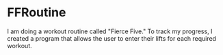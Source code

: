 # FFRoutine
I am doing a workout routine called "Fierce Five." To track my progress, I created a program that allows the user to enter their lifts for each required workout.
